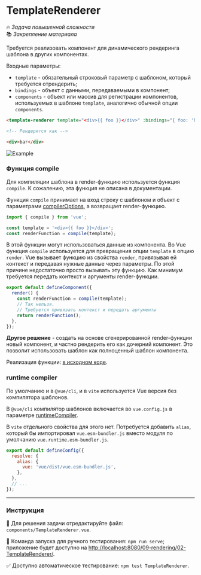 # TemplateRenderer

🔥 _Задача повышенной сложности_\
📚 _Закрепление материала_

<!--start_statement-->

Требуется реализовать компонент для динамического рендеринга шаблона в других компонентах.

Входные параметры:

- `template` - обязательный строковый параметр с шаблоном, который требуется отрендерить;
- `bindings` - объект с данными, передаваемыми в компонент;
- `components` - объект или массив для регистрации компонентов, используемых в шаблоне `template`, аналогично обычной
  опции `components`.

```html
<template-renderer template="<div>{{ foo }}</div>" :bindings="{ foo: 'bar' }" />

<!-- Рендерится как -->

<div>bar</div>
```

<img src="https://i.imgur.com/33Rjdyz.gif" alt="Example" />

### Функция compile

Для компиляции шаблона в render-функцию используется функция `compile`. К сожалению, эта функция не описана в
документации.

Функция `compile` принимает на вход строку с шаблоном и объект с параметрами
[compilerOptions](https://vuejs.org/api/options-rendering.html#compileroptions), а возвращает render-функцию.

```javascript
import { compile } from 'vue';

const template = '<div>{{ foo }}</div>';
const renderFunction = compile(template);
```

В этой функции могут использоваться данные из компонента. Во Vue функция `compile` используется для превращения опции
`template` в опцию `render`. Vue вызывает функцию из свойства `render`, привязывая ей контекст и передавая нужные данные
через параметры. По этой причине недостаточно просто вызывать эту функцию. Как минимум требуется передать контекст и
аргументы render-функции.

```javascript
export default defineComponent({
  render() {
    const renderFunction = compile(template);
    // Так нельзя.
    // Требуется привязать контекст и передать аргументы
    return renderFunction();
  },
});
```

**Другое решение** - создать на основе сгенерированной render-функции новый компонент, и частно рендерить его как
дочерний компонент. Это позволит использовать шаблон как полноценный шаблон компонента.

Реализация функции:
[в исходном коде](https://github.com/vuejs/core/blob/1070f127a78bfe7da6fe550cc272ef11a1f434a0/packages/compiler-dom/src/index.ts#L40).

### runtime compiler

По умолчанию и в `@vue/cli`, и в `vite` используется Vue версия без компилятора шаблонов.

В `@vue/cli` компилятор шаблонов включается во `vue.config.js` в параметре
[runtimeCompiler](https://cli.vuejs.org/config/#runtimecompiler).

В `vite` отдельного свойства для этого нет. Потребуется добавить `alias`, который бы импортировал `vue.esm-bundler.js`
вместо модуля по умолчанию `vue.runtime.esm-bundler.js`.

```javascript
export default defineConfig({
  resolve: {
    alias: {
      vue: 'vue/dist/vue.esm-bundler.js',
    },
  },
  // ...
});
```

<!--end_statement-->

---

### Инструкция

📝 Для решения задачи отредактируйте файл: `components/TemplateRenderer.vue`.

🚀 Команда запуска для ручного тестирования: `npm run serve`;\
приложение будет доступно на [http://localhost:8080/09-rendering/02-TemplateRenderer/](http://localhost:8080/09-rendering/02-TemplateRenderer/).

✅ Доступно автоматическое тестирование: `npm test TemplateRenderer`.
